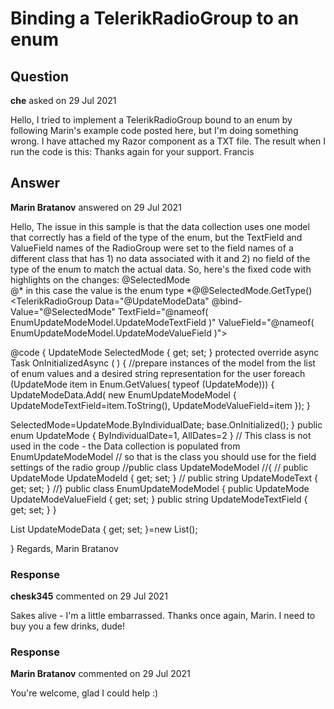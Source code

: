 # Binding a TelerikRadioGroup to an enum

## Question

**che** asked on 29 Jul 2021

Hello, I tried to implement a TelerikRadioGroup bound to an enum by following Marin's example code posted here, but I'm doing something wrong. I have attached my Razor component as a TXT file. The result when I run the code is this: Thanks again for your support. Francis

## Answer

**Marin Bratanov** answered on 29 Jul 2021

Hello, The issue in this sample is that the data collection uses one model that correctly has a field of the type of the enum, but the TextField and ValueField names of the RadioGroup were set to the field names of a different class that has 1) no data associated with it and 2) no field of the type of the enum to match the actual data. So, here's the fixed code with highlights on the changes: @SelectedMode
<br />
@* in this case the value is the enum type *@@SelectedMode.GetType()
<br />
<TelerikRadioGroup Data="@UpdateModeData" @bind-Value="@SelectedMode" TextField="@nameof( EnumUpdateModeModel.UpdateModeTextField )" ValueField="@nameof( EnumUpdateModeModel.UpdateModeValueField )">
</TelerikRadioGroup>

@code {
UpdateMode SelectedMode { get; set; } protected override async Task OnInitializedAsync ( ) { //prepare instances of the model from the list of enum values and a desired string representation for the user foreach (UpdateMode item in Enum.GetValues( typeof (UpdateMode)))
{
UpdateModeData.Add( new EnumUpdateModeModel { UpdateModeTextField=item.ToString(), UpdateModeValueField=item });
}

SelectedMode=UpdateMode.ByIndividualDate; base.OnInitialized();
} public enum UpdateMode
{
ByIndividualDate=1,
AllDates=2 } // This class is not used in the code - the Data collection is populated from EnumUpdateModeModel // so that is the class you should use for the field settings of the radio group //public class UpdateModeModel //{ // public UpdateMode UpdateModeId { get; set; } // public string UpdateModeText { get; set; } //} public class EnumUpdateModeModel { public UpdateMode UpdateModeValueField { get; set; } public string UpdateModeTextField { get; set; }
}

List<EnumUpdateModeModel> UpdateModeData { get; set; }=new List<EnumUpdateModeModel>();

} Regards, Marin Bratanov

### Response

**chesk345** commented on 29 Jul 2021

Sakes alive - I'm a little embarrassed. Thanks once again, Marin. I need to buy you a few drinks, dude!

### Response

**Marin Bratanov** commented on 29 Jul 2021

You're welcome, glad I could help :)
